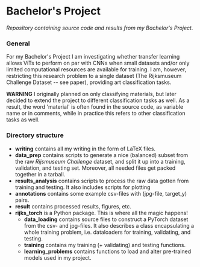 # Bachelor's Project
*Repository containing source code and results from my Bachelor's Project.*

### General
For my Bachelor's Project I am investigating whether transfer learning allows ViTs to perform on par with CNNs when small datasets and/or only limited computational resources are available for training. I am, however, restricting this research problem to a single dataset (The Rijksmuseum Challenge Dataset -- see paper), providing art classification tasks.

**WARNING** I originally planned on only classifying materials, but later decided to extend the project to different classification tasks as well. As a result, the word 'material' is often found in the source code, as variable name or in comments, while in practice this refers to other classification tasks as well.

### Directory structure
 * **writing** contains all my writing in the form of LaTeX files.
 * **data_prep** contains scripts to generate a nice (balanced) subset from the raw *Rijsmuseum Challenge* dataset, and split it up into a training, validation, and testing set. Moreover, all needed files get packed together in a tarball.
 * **results_analysis** contains scripts to process the raw data gotten from training and testing. It also includes scripts for plotting
 * **annotations** contains some example csv-files with (jpg-file, target_y) pairs.
 * **result** contains processed results, figures, etc.
 * **rijks_torch** is a Python package. This is where all the magic happens!
     * **data_loading** contains source files to construct a PyTorch dataset from the csv- and jpg-files. It also describes a class encapsulating a whole training problem, i.e. dataloaders for training, validating, and testing.
     * **training** contains my training (+ validating) and testing functions.
     * **learning_problems** contains functions to load and alter pre-trained models used in my project.
